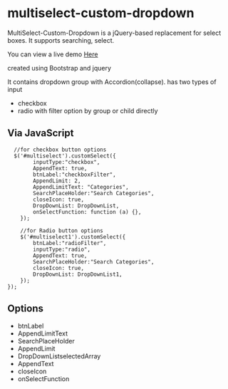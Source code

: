 # multiselect-custom-dropdown

MultiSelect-Custom-Dropdown is a jQuery-based replacement for select boxes. It supports searching, select.

You can view a live demo [Here](https://gokul-gfk.github.io/multiselect-custom-dropdown/)


created using Bootstrap and jquery


It contains dropdown group with Accordion(collapse).
has two types of input
  * checkbox
  * radio
with filter option by group or child directly

## Via JavaScript
```
  //for checkbox button options
  $('#multiselect').customSelect({
        inputType:"checkbox",
        AppendText: true,
        btnLabel:"checkboxFilter",
        AppendLimit: 2,
        AppendLimitText: "Categories",        
        SearchPlaceHolder:"Search Categories",
        closeIcon: true,
        DropDownList: DropDownList,
        onSelectFunction: function (a) {},
    });
    
    //for Radio button options
    $('#multiselect1').customSelect({
        btnLabel:"radioFilter",
        inputType:"radio",
        AppendText: true,
        SearchPlaceHolder:"Search Categories",
        closeIcon: true,
        DropDownList: DropDownList1,
    });
});
```

## Options
 - btnLabel 
 - AppendLimitText
 - SearchPlaceHolder 
 - AppendLimit 
 - DropDownListselectedArray 
 - AppendText 
 - closeIcon
 - onSelectFunction
